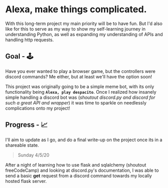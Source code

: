 # Alexa, make things complicated.

With this long-term project my main priority will be to have fun. But I'd also like for this to serve as my way to show my self-learning journey in understanding Python, as well as expanding my understanding of APIs and handling http requests.


## Goal - :joystick:

Have you ever wanted to play a browser game, but the controllers were discord commands? Me either, but at least we'll have the option soon!

This project was originally going to be a simple meme bot, with its only functionality being **`Alexa, play despacito`**.  Once I realized how insanely simple handling a discord bot was (*shoutout discord.py and discord for such a great API and wrapper*) it was time to sparkle on needlessly complications onto my project!

## Progress - :chart_with_upwards_trend:
I'll aim to update as I go, and do a final write-up on the project once its in a shareable state.

>Sunday 4/5/20

After a night of learning how to use flask and sqlalchemy (shoutout freeCodeCamp) and looking at discord.py's documentation, I was able to send a basic **get** request from a discord command towards my locally hosted flask server.
